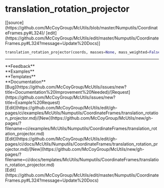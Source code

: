 # <a id="McUtils.Numputils.CoordinateFrames.translation_rotation_projector">translation_rotation_projector</a>
<div class="docs-source-link" markdown="1">
[[source](https://github.com/McCoyGroup/McUtils/blob/master/Numputils/CoordinateFrames.py#L324)/
[edit](https://github.com/McCoyGroup/McUtils/edit/master/Numputils/CoordinateFrames.py#L324?message=Update%20Docs)]
</div>

```python
translation_rotation_projector(coords, masses=None, mass_weighted=False, return_modes=False): 
```













---


<div markdown="1" class="text-secondary">
<div class="container">
  <div class="row">
   <div class="col" markdown="1">
**Feedback**   
</div>
   <div class="col" markdown="1">
**Examples**   
</div>
   <div class="col" markdown="1">
**Templates**   
</div>
   <div class="col" markdown="1">
**Documentation**   
</div>
   <div class="col" markdown="1">
   
</div>
   <div class="col" markdown="1">
   
</div>
   <div class="col" markdown="1">
   
</div>
</div>
  <div class="row">
   <div class="col" markdown="1">
[Bug](https://github.com/McCoyGroup/McUtils/issues/new?title=Documentation%20Improvement%20Needed)/[Request](https://github.com/McCoyGroup/McUtils/issues/new?title=Example%20Request)   
</div>
   <div class="col" markdown="1">
[Edit](https://github.com/McCoyGroup/McUtils/edit/gh-pages/ci/examples/McUtils/Numputils/CoordinateFrames/translation_rotation_projector.md)/[New](https://github.com/McCoyGroup/McUtils/new/gh-pages/?filename=ci/examples/McUtils/Numputils/CoordinateFrames/translation_rotation_projector.md)   
</div>
   <div class="col" markdown="1">
[Edit](https://github.com/McCoyGroup/McUtils/edit/gh-pages/ci/docs/McUtils/Numputils/CoordinateFrames/translation_rotation_projector.md)/[New](https://github.com/McCoyGroup/McUtils/new/gh-pages/?filename=ci/docs/templates/McUtils/Numputils/CoordinateFrames/translation_rotation_projector.md)   
</div>
   <div class="col" markdown="1">
[Edit](https://github.com/McCoyGroup/McUtils/edit/master/Numputils/CoordinateFrames.py#L324?message=Update%20Docs)   
</div>
   <div class="col" markdown="1">
   
</div>
   <div class="col" markdown="1">
   
</div>
   <div class="col" markdown="1">
   
</div>
</div>
</div>
</div>